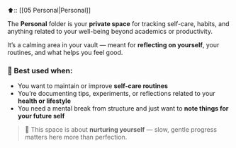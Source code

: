 ⬆️:: [[05 Personal|Personal]]

The **Personal** folder is your **private space** for tracking self-care, habits, and anything related to your well-being beyond academics or productivity.

It’s a calming area in your vault — meant for **reflecting on yourself**, your routines, and what helps you feel good.

### 🧠 Best used when:

- You want to maintain or improve **self-care routines**    
- You’re documenting tips, experiments, or reflections related to your **health or lifestyle** 
- You need a mental break from structure and just want to **note things for your future self**    

> 🌿 This space is about **nurturing yourself** — slow, gentle progress matters here more than perfection.